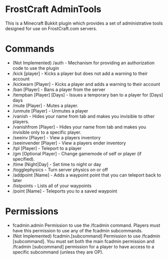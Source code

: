 FrostCraft AdminTools
=================
This is a Minecraft Bukkit plugin which provides a set of administrative tools designed for use on FrostCraft.com servers.

Commands
=================
* (Not Implemented) /auth - Mechanism for providing an authorization code to use the plugin
* /kick [player] - Kicks a player but does not add a warning to their account
* /kickwarn [Player] - Kicks a player and adds a warning to their account
* /ban [Player] - Bans a player from the server
* /tempban [Player] [Days] - Issues a temporary ban to a player for [Days] days
* /mute [Player] - Mutes a player.
* /unmute [Player] - Unmutes a player
* /vanish - Hides your name from tab and makes you invisible to other players.
* /vanishfrom [Player] - Hides your name from tab and makes you invisible only to a specific player.
* /seeinv [Player] - View a players inventory
* /seeinvender [Player] - View a players ender inventory
* /tpl [Player] - Teleport to a player
* /gm [Optional Player] - Change gamemode of self or player (if specified).
* /time [Night|Day] - Set time to night or day
* /togglephysics - Turn server physics on or off
* /addpoint [Name] - Adds a waypoint point that you can teleport back to later
* /listpoints - Lists all of your waypoints
* /point [Name] - Teleports you to a saved waypoint

Permissions
=================
* fcadmin.admin Permission to use the /fcadmin command. Players must have this permission to use any of the fcadmin subcommands.
* (Not Implemented) fcadmin.[subcommand] Permission to use /fcadmin [subcommand]. You must set both the main fcadmin permission and /fcadmin [subcommand] permission for a player to have access to a specific subcommand (unless they are OP).














